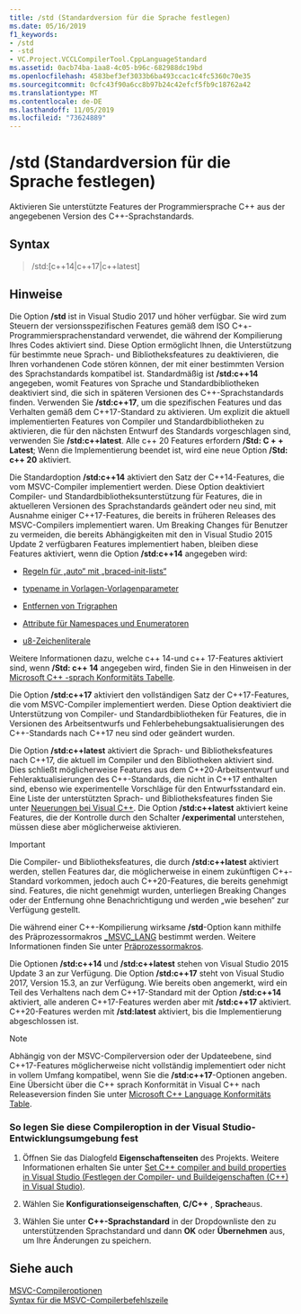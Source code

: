 ```yaml
---
title: /std (Standardversion für die Sprache festlegen)
ms.date: 05/16/2019
f1_keywords:
- /std
- -std
- VC.Project.VCCLCompilerTool.CppLanguageStandard
ms.assetid: 0acb74ba-1aa8-4c05-b96c-682988dc19bd
ms.openlocfilehash: 4583bef3ef3033b6ba493ccac1c4fc5360c70e35
ms.sourcegitcommit: 0cfc43f90a6cc8b97b24c42efcf5fb9c18762a42
ms.translationtype: MT
ms.contentlocale: de-DE
ms.lasthandoff: 11/05/2019
ms.locfileid: "73624889"
---
```

# <a name="std-specify-language-standard-version"></a>/std (Standardversion für die Sprache festlegen)

Aktivieren Sie unterstützte Features der Programmiersprache C++ aus der angegebenen Version des C++-Sprachstandards.

## <a name="syntax"></a>Syntax

> /std:\[c++14\|c++17\|c++latest]

## <a name="remarks"></a>Hinweise

Die Option **/std** ist in Visual Studio 2017 und höher verfügbar. Sie wird zum Steuern der versionsspezifischen Features gemäß dem ISO C++-Programmiersprachenstandard verwendet, die während der Kompilierung Ihres Codes aktiviert sind. Diese Option ermöglicht Ihnen, die Unterstützung für bestimmte neue Sprach- und Bibliotheksfeatures zu deaktivieren, die Ihren vorhandenen Code stören können, der mit einer bestimmten Version des Sprachstandards kompatibel ist. Standardmäßig ist **/std:c++14** angegeben, womit Features von Sprache und Standardbibliotheken deaktiviert sind, die sich in späteren Versionen des C++-Sprachstandards finden. Verwenden Sie **/std:c++17**, um die spezifischen Features und das Verhalten gemäß dem C++17-Standard zu aktivieren. Um explizit die aktuell implementierten Features von Compiler und Standardbibliotheken zu aktivieren, die für den nächsten Entwurf des Standards vorgeschlagen sind, verwenden Sie **/std:c++latest**. Alle c++ 20 Features erfordern **/Std: C + + Latest**; Wenn die Implementierung beendet ist, wird eine neue Option **/Std: c++ 20** aktiviert.

Die Standardoption **/std:c++14** aktiviert den Satz der C++14-Features, die vom MSVC-Compiler implementiert werden. Diese Option deaktiviert Compiler- und Standardbibliotheksunterstützung für Features, die in aktuelleren Versionen des Sprachstandards geändert oder neu sind, mit Ausnahme einiger C++17-Features, die bereits in früheren Releases des MSVC-Compilers implementiert waren. Um Breaking Changes für Benutzer zu vermeiden, die bereits Abhängigkeiten mit den in Visual Studio 2015 Update 2 verfügbaren Features implementiert haben, bleiben diese Features aktiviert, wenn die Option **/std:c++14** angegeben wird:

- [Regeln für „auto“ mit „braced-init-lists“](http://www.open-std.org/jtc1/sc22/wg21/docs/papers/2014/n3922.html)

- [typename in Vorlagen-Vorlagenparameter](http://www.open-std.org/jtc1/sc22/wg21/docs/papers/2014/n4051.html)

- [Entfernen von Trigraphen](http://www.open-std.org/jtc1/sc22/wg21/docs/papers/2014/n4086.html)

- [Attribute für Namespaces und Enumeratoren](http://www.open-std.org/jtc1/sc22/wg21/docs/papers/2014/n4266.html)

- [u8-Zeichenliterale](http://www.open-std.org/jtc1/sc22/wg21/docs/papers/2014/n4267.html)

Weitere Informationen dazu, welche c++ 14-und c++ 17-Features aktiviert sind, wenn **/Std: c++ 14** angegeben wird, finden Sie in den Hinweisen in der [Microsoft C++ -sprach Konformitäts Tabelle](../../overview/visual-cpp-language-conformance.md).

Die Option **/std:c++17** aktiviert den vollständigen Satz der C++17-Features, die vom MSVC-Compiler implementiert werden. Diese Option deaktiviert die Unterstützung von Compiler- und Standardbibliotheken für Features, die in Versionen des Arbeitsentwurfs und Fehlerbehebungsaktualisierungen des C++-Standards nach C++17 neu sind oder geändert wurden.

Die Option **/std:c++latest** aktiviert die Sprach- und Bibliotheksfeatures nach C++17, die aktuell im Compiler und den Bibliotheken aktiviert sind. Dies schließt möglicherweise Features aus dem C++20-Arbeitsentwurf und Fehleraktualisierungen des C++-Standards, die nicht in C++17 enthalten sind, ebenso wie experimentelle Vorschläge für den Entwurfsstandard ein. Eine Liste der unterstützten Sprach- und Bibliotheksfeatures finden Sie unter [Neuerungen bei Visual C++](../../overview/what-s-new-for-visual-cpp-in-visual-studio.md). Die Option **/std:c++latest** aktiviert keine Features, die der Kontrolle durch den Schalter **/experimental** unterstehen, müssen diese aber möglicherweise aktivieren.

> [!IMPORTANT]
> Die Compiler- und Bibliotheksfeatures, die durch **/std:c++latest** aktiviert werden, stellen Features dar, die möglicherweise in einem zukünftigen C++-Standard vorkommen, jedoch auch C++20-Features, die bereits genehmigt sind. Features, die nicht genehmigt wurden, unterliegen Breaking Changes oder der Entfernung ohne Benachrichtigung und werden „wie besehen“ zur Verfügung gestellt. 

Die während einer C++-Kompilierung wirksame **/std**-Option kann mithilfe des Präprozessormakros [\_MSVC\_LANG](../../preprocessor/predefined-macros.md) bestimmt werden. Weitere Informationen finden Sie unter [Präprozessormakros](../../preprocessor/predefined-macros.md).

Die Optionen **/std:c++14** und **/std:c++latest** stehen von Visual Studio 2015 Update 3 an zur Verfügung. Die Option **/std:c++17** steht von Visual Studio 2017, Version 15.3, an zur Verfügung. Wie bereits oben angemerkt, wird ein Teil des Verhaltens nach dem C++17-Standard mit der Option **/std:c++14** aktiviert, alle anderen C++17-Features werden aber mit **/std:c++17** aktiviert. C++20-Features werden mit **/std:latest** aktiviert, bis die Implementierung abgeschlossen ist.

> [!NOTE]
> Abhängig von der MSVC-Compilerversion oder der Updateebene, sind C++17-Features möglicherweise nicht vollständig implementiert oder nicht in vollem Umfang kompatibel, wenn Sie die **/std:c++17**-Optionen angeben. Eine Übersicht über die C++ sprach Konformität in Visual C++ nach Releaseversion finden Sie unter [Microsoft C++ Language Konformitäts Table](../../overview/visual-cpp-language-conformance.md).

### <a name="to-set-this-compiler-option-in-the-visual-studio-development-environment"></a>So legen Sie diese Compileroption in der Visual Studio-Entwicklungsumgebung fest

1. Öffnen Sie das Dialogfeld **Eigenschaftenseiten** des Projekts. Weitere Informationen erhalten Sie unter [Set C++ compiler and build properties in Visual Studio (Festlegen der Compiler- und Buildeigenschaften (C++) in Visual Studio)](../working-with-project-properties.md).

1. Wählen Sie **Konfigurationseigenschaften**, **C/C++** , **Sprache**aus.

1. Wählen Sie unter **C++-Sprachstandard** in der Dropdownliste den zu unterstützenden Sprachstandard und dann **OK** oder **Übernehmen** aus, um Ihre Änderungen zu speichern.

## <a name="see-also"></a>Siehe auch

[MSVC-Compileroptionen](compiler-options.md)<br/>
[Syntax für die MSVC-Compilerbefehlszeile](compiler-command-line-syntax.md)
